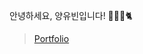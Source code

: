 <p>안녕하세요, 양유빈입니다! 👩🏻‍💻🐈</p>

> [Portfolio](https://yubin12.notion.site/yubin12/Portfolio-8f2d8579e6b6442bba13c2d130340a0c)

<!-- 
<p align="left"> <a href="https://github.com/ryo-ma/github-profile-trophy"><img height="200" src="https://github-profile-trophy.vercel.app/?username=yangyubin12" alt="yangyubin12" /></a></p>

<div>
  <img height="150" src="https://github-readme-streak-stats.herokuapp.com/?user=yangyubin12&" alt="yangyubin12" />
  <img height="150" src="https://github-readme-stats.vercel.app/api?username=yangyubin12&show_icons=true&locale=en" alt />
</div>
-->
